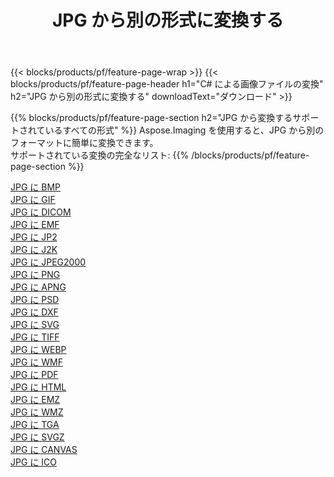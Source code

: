 ﻿---
title: JPG から別の形式に変換する 
weight: 3920
url: /ja/net/conversion/from/jpg 
lang: ja
langdirlevel: 2
locales: zh-hans,ja,it,ru,de,es,fr,nl,id,lt,pl,pt,vi,tr,ko,zh-hant,ar,hi,th,sv,cs,uk,he
description: Aspose.Imaging を使用すると、JPG から別のフォーマットに簡単に変換できます
---

{{< blocks/products/pf/feature-page-wrap >}}
{{< blocks/products/pf/feature-page-header h1="C# による画像ファイルの変換" h2="JPG から別の形式に変換する" downloadText="ダウンロード" >}}


{{% blocks/products/pf/feature-page-section  h2="JPG から変換するサポートされているすべての形式" %}}
Aspose.Imaging を使用すると、JPG から別のフォーマットに簡単に変換できます。
<br/>
サポートされている変換の完全なリスト:
{{% /blocks/products/pf/feature-page-section %}}
<div class="container-fluid productfamilypage bg-gray">
    <div class="convertypes bg-gray agp-content section">
        <div class="container">
		<div class="row other-converters">
		    <div class='col-md-2 other-converter remove-lp remove-rp'><a href="/imaging/ja/net/conversion/jpg-to-bmp" >JPG に BMP</a></div><div class='col-md-2 other-converter remove-lp remove-rp'><a href="/imaging/ja/net/conversion/jpg-to-gif" >JPG に GIF</a></div><div class='col-md-2 other-converter remove-lp remove-rp'><a href="/imaging/ja/net/conversion/jpg-to-dicom" >JPG に DICOM</a></div><div class='col-md-2 other-converter remove-lp remove-rp'><a href="/imaging/ja/net/conversion/jpg-to-emf" >JPG に EMF</a></div><div class='col-md-2 other-converter remove-lp remove-rp'><a href="/imaging/ja/net/conversion/jpg-to-jp2" >JPG に JP2</a></div><div class='col-md-2 other-converter remove-lp remove-rp'><a href="/imaging/ja/net/conversion/jpg-to-j2k" >JPG に J2K</a></div><div class='col-md-2 other-converter remove-lp remove-rp'><a href="/imaging/ja/net/conversion/jpg-to-jpeg2000" >JPG に JPEG2000</a></div><div class='col-md-2 other-converter remove-lp remove-rp'><a href="/imaging/ja/net/conversion/jpg-to-png" >JPG に PNG</a></div><div class='col-md-2 other-converter remove-lp remove-rp'><a href="/imaging/ja/net/conversion/jpg-to-apng" >JPG に APNG</a></div><div class='col-md-2 other-converter remove-lp remove-rp'><a href="/imaging/ja/net/conversion/jpg-to-psd" >JPG に PSD</a></div><div class='col-md-2 other-converter remove-lp remove-rp'><a href="/imaging/ja/net/conversion/jpg-to-dxf" >JPG に DXF</a></div><div class='col-md-2 other-converter remove-lp remove-rp'><a href="/imaging/ja/net/conversion/jpg-to-svg" >JPG に SVG</a></div><div class='col-md-2 other-converter remove-lp remove-rp'><a href="/imaging/ja/net/conversion/jpg-to-tiff" >JPG に TIFF</a></div><div class='col-md-2 other-converter remove-lp remove-rp'><a href="/imaging/ja/net/conversion/jpg-to-webp" >JPG に WEBP</a></div><div class='col-md-2 other-converter remove-lp remove-rp'><a href="/imaging/ja/net/conversion/jpg-to-wmf" >JPG に WMF</a></div><div class='col-md-2 other-converter remove-lp remove-rp'><a href="/imaging/ja/net/conversion/jpg-to-pdf" >JPG に PDF</a></div><div class='col-md-2 other-converter remove-lp remove-rp'><a href="/imaging/ja/net/conversion/jpg-to-html" >JPG に HTML</a></div><div class='col-md-2 other-converter remove-lp remove-rp'><a href="/imaging/ja/net/conversion/jpg-to-emz" >JPG に EMZ</a></div><div class='col-md-2 other-converter remove-lp remove-rp'><a href="/imaging/ja/net/conversion/jpg-to-wmz" >JPG に WMZ</a></div><div class='col-md-2 other-converter remove-lp remove-rp'><a href="/imaging/ja/net/conversion/jpg-to-tga" >JPG に TGA</a></div><div class='col-md-2 other-converter remove-lp remove-rp'><a href="/imaging/ja/net/conversion/jpg-to-svgz" >JPG に SVGZ</a></div><div class='col-md-2 other-converter remove-lp remove-rp'><a href="/imaging/ja/net/conversion/jpg-to-canvas" >JPG に CANVAS</a></div><div class='col-md-2 other-converter remove-lp remove-rp'><a href="/imaging/ja/net/conversion/jpg-to-ico" >JPG に ICO</a></div>
                </div>
        </div>
    </div>
</div>
<br/>


